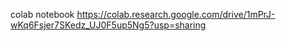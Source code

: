 colab notebook https://colab.research.google.com/drive/1mPrJ-wKq6Fsjer7SKedz_UJ0F5up5Ng5?usp=sharing
